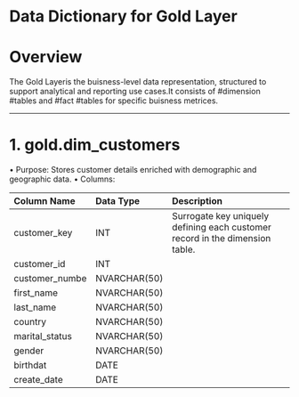 # **Data Dictionary for Gold Layer**

# Overview

The Gold Layeris the buisness-level data representation, structured to support analytical and reporting use cases.It consists of #dimension 
#tables and #fact #tables for specific buisness metrices.
_________________________________________________________________________________________________________________________________________________

# 1. gold.dim_customers
  •	Purpose: Stores customer details enriched with demographic and geographic data.
  •	Columns:
  
  |Column Name	  |     Data Type	   |                               Description
  |:--------------|:-----------------|    :-------------------------------------------------------------------------
  |customer_key   |     INT          |  Surrogate key uniquely defining each customer record in the dimension table.
  |customer_id    |     INT          |
  |customer_numbe |     NVARCHAR(50) |
  |first_name     |     NVARCHAR(50) |
  |last_name      |     NVARCHAR(50) |
  |country        |     NVARCHAR(50) |
  |marital_status |     NVARCHAR(50) |
  |gender         |     NVARCHAR(50) |
  |birthdat       |     DATE         |
  |create_date    |     DATE         |
